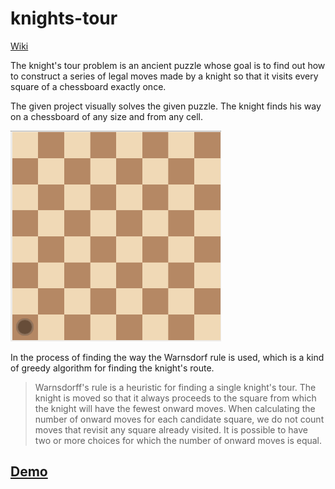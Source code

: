 # knights-tour
[Wiki](https://en.wikipedia.org/wiki/Knight%27s_tour)

The knight's tour problem is an ancient puzzle whose goal is to find out how to construct a series of legal moves made by a knight so that it visits every square of a chessboard exactly once.

The given project visually solves the given puzzle. The knight finds his way on a chessboard of any size and from any cell. 

![GIF](knight-tour.gif)

In the process of finding the way the Warnsdorf rule is used, which is a kind of greedy algorithm for finding the knight's route.

> Warnsdorff's rule is a heuristic for finding a single knight's tour. The knight is moved so that it always proceeds to the square from which the knight will have the fewest onward moves. When calculating the number of onward moves for each candidate square, we do not count moves that revisit any square already visited. It is possible to have two or more choices for which the number of onward moves is equal.

## [Demo](https://find-knight-tour.netlify.com/)
